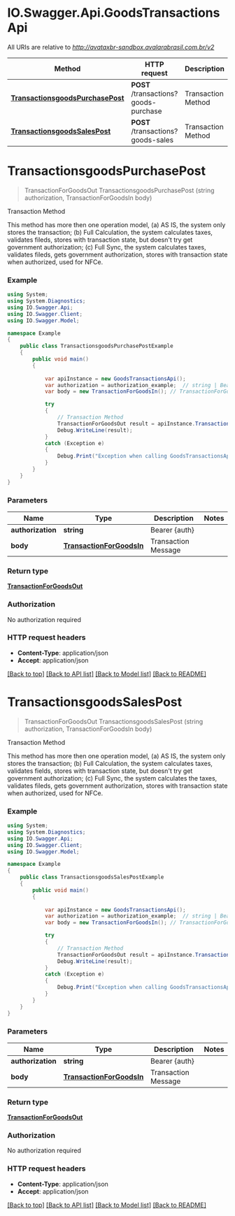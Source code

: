# IO.Swagger.Api.GoodsTransactionsApi

All URIs are relative to *http://avataxbr-sandbox.avalarabrasil.com.br/v2*

Method | HTTP request | Description
------------- | ------------- | -------------
[**TransactionsgoodsPurchasePost**](GoodsTransactionsApi.md#transactionsgoodspurchasepost) | **POST** /transactions?goods-purchase | Transaction Method
[**TransactionsgoodsSalesPost**](GoodsTransactionsApi.md#transactionsgoodssalespost) | **POST** /transactions?goods-sales | Transaction Method


<a name="transactionsgoodspurchasepost"></a>
# **TransactionsgoodsPurchasePost**
> TransactionForGoodsOut TransactionsgoodsPurchasePost (string authorization, TransactionForGoodsIn body)

Transaction Method

This method has more then one operation model, (a) AS IS, the system only stores the transaction; (b) Full Calculation, the system calculates taxes, validates fileds, stores with transaction state, but doesn't try get government authorization; (c) Full Sync, the system calculates taxes, validates fileds, gets government authorization, stores with transaction state when authorized, used for NFCe. 

### Example
```csharp
using System;
using System.Diagnostics;
using IO.Swagger.Api;
using IO.Swagger.Client;
using IO.Swagger.Model;

namespace Example
{
    public class TransactionsgoodsPurchasePostExample
    {
        public void main()
        {
            
            var apiInstance = new GoodsTransactionsApi();
            var authorization = authorization_example;  // string | Bearer {auth}
            var body = new TransactionForGoodsIn(); // TransactionForGoodsIn | Transaction Message

            try
            {
                // Transaction Method
                TransactionForGoodsOut result = apiInstance.TransactionsgoodsPurchasePost(authorization, body);
                Debug.WriteLine(result);
            }
            catch (Exception e)
            {
                Debug.Print("Exception when calling GoodsTransactionsApi.TransactionsgoodsPurchasePost: " + e.Message );
            }
        }
    }
}
```

### Parameters

Name | Type | Description  | Notes
------------- | ------------- | ------------- | -------------
 **authorization** | **string**| Bearer {auth} | 
 **body** | [**TransactionForGoodsIn**](TransactionForGoodsIn.md)| Transaction Message | 

### Return type

[**TransactionForGoodsOut**](TransactionForGoodsOut.md)

### Authorization

No authorization required

### HTTP request headers

 - **Content-Type**: application/json
 - **Accept**: application/json

[[Back to top]](#) [[Back to API list]](../README.md#documentation-for-api-endpoints) [[Back to Model list]](../README.md#documentation-for-models) [[Back to README]](../README.md)

<a name="transactionsgoodssalespost"></a>
# **TransactionsgoodsSalesPost**
> TransactionForGoodsOut TransactionsgoodsSalesPost (string authorization, TransactionForGoodsIn body)

Transaction Method

This method has more then one operation model, (a) AS IS, the system only stores the transaction; (b) Full Calculation, the system calculates taxes, validates fields, stores with transaction state, but doesn't try get government authorization; (c) Full Sync, the system calculates the taxes, validates fileds, gets government authorization, stores with transaction state when authorized, used for NFCe. 

### Example
```csharp
using System;
using System.Diagnostics;
using IO.Swagger.Api;
using IO.Swagger.Client;
using IO.Swagger.Model;

namespace Example
{
    public class TransactionsgoodsSalesPostExample
    {
        public void main()
        {
            
            var apiInstance = new GoodsTransactionsApi();
            var authorization = authorization_example;  // string | Bearer {auth}
            var body = new TransactionForGoodsIn(); // TransactionForGoodsIn | Transaction Message

            try
            {
                // Transaction Method
                TransactionForGoodsOut result = apiInstance.TransactionsgoodsSalesPost(authorization, body);
                Debug.WriteLine(result);
            }
            catch (Exception e)
            {
                Debug.Print("Exception when calling GoodsTransactionsApi.TransactionsgoodsSalesPost: " + e.Message );
            }
        }
    }
}
```

### Parameters

Name | Type | Description  | Notes
------------- | ------------- | ------------- | -------------
 **authorization** | **string**| Bearer {auth} | 
 **body** | [**TransactionForGoodsIn**](TransactionForGoodsIn.md)| Transaction Message | 

### Return type

[**TransactionForGoodsOut**](TransactionForGoodsOut.md)

### Authorization

No authorization required

### HTTP request headers

 - **Content-Type**: application/json
 - **Accept**: application/json

[[Back to top]](#) [[Back to API list]](../README.md#documentation-for-api-endpoints) [[Back to Model list]](../README.md#documentation-for-models) [[Back to README]](../README.md)

